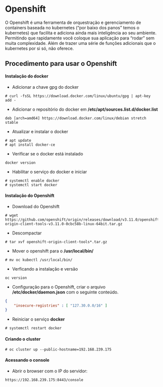 # Openshift

O Openshift é uma ferramenta de orquestração e gerenciamento de containers baseada no kubernetes (“por baixo dos panos” temos o kubernetes) que facilita e adiciona ainda mais inteligência ao seu ambiente. Permitindo que rapidamente você coloque sua aplicação para “rodar” sem muita complexidade. Além de trazer uma série de funções adicionais que o kubernetes por si só, não oferece.


## Procedimento para usar o Openshift

#### Instalação do docker

- Adicionar a chave gpg do docker
```
# curl -fsSL https://download.docker.com/linux/ubuntu/gpg | apt-key add -
```

- Adicionar o repositório do docker em **/etc/apt/sources.list.d/docker.list**
```
deb [arch=amd64] https://download.docker.com/linux/debian stretch stable
```

- Atualizar e instalar o docker
```
# apt update 
# apt install docker-ce
```

- Verificar se o docker está instalado
```
docker version
```

- Habilitar o serviço do docker e iniciar
```
# systemctl enable docker
# systemctl start docker
```

#### Instalação do Openshift

- Download do Openshift
```
# wget https://github.com/openshift/origin/releases/download/v3.11.0/openshift-origin-client-tools-v3.11.0-0cbc58b-linux-64bit.tar.gz
```

- Descompactar
```
# tar xvf openshift-origin-client-tools*.tar.gz
```

- Mover o openshift para o **/usr/local/bin/**
```
# mv oc kubectl /usr/local/bin/
```

- Verficando a instalação e versão
```
oc version
```

- Configuração para o Openshift, criar o arquivo **/etc/docker/daemon.json** com o seguinte conteúdo.
```json
{
    "insecure-registries" : [ "127.30.0.0/16" ]
}
```

- Reiniciar o serviço **docker**
```
# systemctl restart docker
```

#### Criando o cluster
```
# oc cluster up --public-hostname=192.168.239.175
```

#### Acessando o console

- Abrir o browser com o IP do servidor:
```
https://192.168.239.175:8443/console
```
